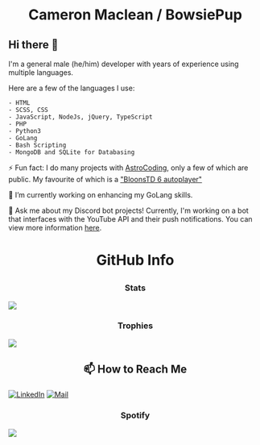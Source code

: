 # <p align="center"> Cameron Maclean / BowsiePup </p>

## Hi there 👋

I'm a general male (he/him) developer with years of experience using multiple languages.

Here are a few of the languages I use:

```asciidoc
- HTML
- SCSS, CSS
- JavaScript, NodeJs, jQuery, TypeScript
- PHP
- Python3
- GoLang
- Bash Scripting
- MongoDB and SQLite for Databasing
```

⚡ Fun fact: I do many projects with [AstroCoding](AstroCoding "Mark H"), only a few of which are public. My favourite of which is a ["BloonsTD 6 autoplayer"](Featured "Click here")


🌱 I’m currently working on enhancing my GoLang skills.

💬 Ask me about my Discord bot projects! Currently, I'm working on a bot that interfaces with the YouTube API and their push notifications. You can view more information [here](YouTubeBotOnTopGG "YouTubeBot on Top.gg").

# <p align="center"> GitHub Info

### <p align="center"> Stats

<img align="center" src="https://github-readme-stats.vercel.app/api?username=BowsiePup&show_icons=true&theme=dracula" />

### <p align="center"> Trophies

<img align="center" src="https://github-profile-trophy.vercel.app/?username=BowsiePup&theme=dracula" />

## <p align="center"> 📫 How to Reach Me 

[![LinkedIn][LinkedIn]][LinkedIn-URL]
[![Mail][Mail]][Mail-URL] 


### <p align="center"> Spotify

<a href="https://open.spotify.com/user/BowsiePup"><img align="center" src="https://spotify-status-widget.vercel.app/api/spotify" /></a>



<!-- Links Etc-->
[AstroCoding]: https://github.com/AstroCoding
[Featured]: https://github.com/AstroCoding/btd6_autoplay
[YouTubeBotOnTopGG]: https://top.gg/bot/youtube
[LinkedIn-URL]: https://linkedin.com/in/cameron-r-maclean
[Mail-URL]: https://mail.google.com/mail?view=cm&source=mailto&to=cameronrhmac@gmail.com

<!-- Shields -->
[LinkedIn]: https://img.shields.io/badge/LinkedIn-0077B5?style=for-the-badge&logo=linkedin&logoColor=white
[Mail]: https://img.shields.io/badge/Gmail-D14836?style=for-the-badge&logo=gmail&logoColor=white
